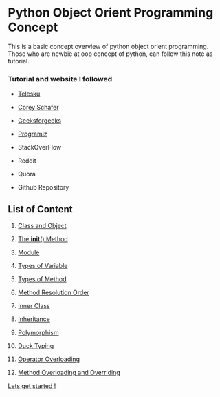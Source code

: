 # Python Object Orient Programming Concept

This is a basic concept overview of python object orient programming.
Those who are newbie at oop concept of python, can follow this note as tutorial. 

### Tutorial and website I followed
* <a href="https://www.youtube.com/watch?v=qiSCMNBIP2g&list=PL0XIm6UC7HAjx-9zpJv8KpNFYaIUS082d&index=4&ab_channel=Telusko">Telesku</a>

* <a href="https://www.youtube.com/watch?v=ZDa-Z5JzLYM&list=PL-osiE80TeTsqhIuOqKhwlXsIBIdSeYtc&ab_channel=CoreySchafer">Corey Schafer</a>

* <a href="https://www.geeksforgeeks.org/">Geeksforgeeks</a>

* <a href="https://www.programiz.com/python-programming">Programiz</a>

* StackOverFlow

* Reddit

* Quora

* Github Repository



## List of Content

1. <a href="https://github.com/Arif-Shahriar028/Python-OOP-Concept/blob/master/Topics/Class%20and%20Object.md">Class and Object</a>

2. <a href="https://github.com/Arif-Shahriar028/Python-OOP-Concept/blob/master/Topics/The%20__init__%20method.md">The __init__() Method</a>

3. <a href="https://github.com/Arif-Shahriar028/Python-OOP-Concept/blob/master/Topics/Module.md">Module</a>

4. <a href="https://github.com/Arif-Shahriar028/Python-OOP-Concept/blob/master/Topics/Types%20of%20variable.md">Types of Variable</a>

5. <a href="https://github.com/Arif-Shahriar028/Python-OOP-Concept/blob/master/Topics/Types%20of%20Methods.md">Types of Method</a>

6. <a href="https://github.com/Arif-Shahriar028/Python-OOP-Concept/blob/master/Topics/Method%20Resolution%20Order.md">Method Resolution Order</a>

7. <a href="https://github.com/Arif-Shahriar028/Python-OOP-Concept/blob/master/Topics/Inner%20Class.md">Inner Class</a>

8. <a href="https://github.com/Arif-Shahriar028/Python-OOP-Concept/blob/master/Topics/Inheritance.md">Inheritance</a>

9. <a href="https://github.com/Arif-Shahriar028/Python-OOP-Concept/blob/master/Topics/Polymorphism.md">Polymorphism</a>

10. <a href="https://github.com/Arif-Shahriar028/Python-OOP-Concept/blob/master/Topics/Duck%20Typing.md">Duck Typing</a>

11. <a href="https://github.com/Arif-Shahriar028/Python-OOP-Concept/blob/master/Topics/Operator%20Overloading.md">Operator Overloading</a>

12. <a href="https://github.com/Arif-Shahriar028/Python-OOP-Concept/blob/master/Topics/Method%20Overloading%20and%20Overriding.md">Method Overloading and Overriding</a>



<a href="https://github.com/Arif-Shahriar028/Python-OOP-Concept/blob/master/Topics/Class%20and%20Object.md">Lets get started !</a>



